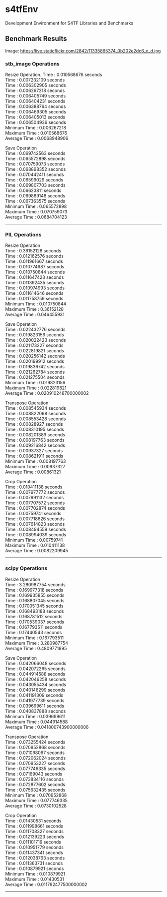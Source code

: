 # s4tfEnv

Development Environment for S4TF Libraries and Benchmarks

## Benchmark Results

Image: https://live.staticflickr.com/2842/11335865374_0b202e2dc6_o_d.jpg

### stb_image Operations
Resize Operation. 
Time : 0.010568676 seconds  
Time : 0.007232109 seconds  
Time : 0.006302905 seconds  
Time : 0.006267218 seconds  
Time : 0.006405749 seconds  
Time : 0.006404231 seconds  
Time : 0.006388764 seconds  
Time : 0.006469305 seconds  
Time : 0.006405013 seconds  
Time : 0.006504936 seconds  
Minimum Time : 0.006267218  
Maximum Time : 0.010568676  
Average Time : 0.0068948906  
   
Save Operation  
Time : 0.069742563 seconds  
Time : 0.065572898 seconds  
Time : 0.070759073 seconds  
Time : 0.068898352 seconds  
Time : 0.070442411 seconds  
Time : 0.06599029 seconds  
Time : 0.069807703 seconds  
Time : 0.06623811 seconds  
Time : 0.069889148 seconds  
Time : 0.067363575 seconds  
Minimum Time : 0.065572898  
Maximum Time : 0.070759073  
Average Time : 0.0684704123  
  
 ---------------------------   
   
### PIL Operations  
Resize Operation  
Time : 0.36152128 seconds  
Time : 0.012162576 seconds  
Time : 0.011961667 seconds  
Time : 0.010774687 seconds  
Time : 0.010750844 seconds  
Time : 0.011647423 seconds  
Time : 0.011392435 seconds  
Time : 0.010974993 seconds  
Time : 0.011614646 seconds  
Time : 0.011758759 seconds  
Minimum Time : 0.010750844  
Maximum Time : 0.36152128  
Average Time : 0.046455931  
   
Save Operation  
Time : 0.022432776 seconds  
Time : 0.019823156 seconds  
Time : 0.020022423 seconds  
Time : 0.021173227 seconds  
Time : 0.022819821 seconds  
Time : 0.020256142 seconds  
Time : 0.020199912 seconds  
Time : 0.019836742 seconds  
Time : 0.021262784 seconds  
Time : 0.021275504 seconds  
Minimum Time : 0.019823156  
Maximum Time : 0.022819821  
Average Time : 0.020910248700000002  
   
Transpose Operation  
Time : 0.008545934 seconds  
Time : 0.008822098 seconds  
Time : 0.008553428 seconds  
Time : 0.00828927 seconds  
Time : 0.008310195 seconds  
Time : 0.008201389 seconds  
Time : 0.008197763 seconds  
Time : 0.009216842 seconds  
Time : 0.00937327 seconds  
Time : 0.008621911 seconds  
Minimum Time : 0.008197763  
Maximum Time : 0.00937327  
Average Time : 0.00861321  
   
Crop Operation  
Time : 0.010411138 seconds  
Time : 0.007977772 seconds  
Time : 0.007991132 seconds  
Time : 0.007707572 seconds  
Time : 0.007702874 seconds  
Time : 0.00759741 seconds  
Time : 0.007718626 seconds  
Time : 0.007614823 seconds  
Time : 0.008494559 seconds  
Time : 0.008994039 seconds  
Minimum Time : 0.00759741  
Maximum Time : 0.010411138  
Average Time : 0.0082209945  
  
 ---------------------------   
   
### scipy Operations  
Resize Operation  
Time : 3.280987754 seconds  
Time : 0.169977318 seconds  
Time : 0.169935855 seconds  
Time : 0.168807045 seconds  
Time : 0.170051345 seconds  
Time : 0.168493188 seconds  
Time : 0.168781512 seconds  
Time : 0.170539037 seconds  
Time : 0.167793511 seconds  
Time : 0.17440543 seconds  
Minimum Time : 0.167793511  
Maximum Time : 3.280987754  
Average Time : 0.4809771995  
   
Save Operation  
Time : 0.042066048 seconds  
Time : 0.042072265 seconds  
Time : 0.044914588 seconds  
Time : 0.042046258 seconds  
Time : 0.043055434 seconds  
Time : 0.040146299 seconds  
Time : 0.041191309 seconds  
Time : 0.041977739 seconds  
Time : 0.039699611 seconds  
Time : 0.040837888 seconds  
Minimum Time : 0.039699611  
Maximum Time : 0.044914588  
Average Time : 0.041800743900000006  
   
Transpose Operation  
Time : 0.073255424 seconds  
Time : 0.070952868 seconds  
Time : 0.071098067 seconds  
Time : 0.072062024 seconds  
Time : 0.070953227 seconds  
Time : 0.077746335 seconds  
Time : 0.07169043 seconds  
Time : 0.073834116 seconds  
Time : 0.072877602 seconds  
Time : 0.075632435 seconds  
Minimum Time : 0.070952868  
Maximum Time : 0.077746335  
Average Time : 0.0730102528  
   
Crop Operation  
Time : 0.01430531 seconds  
Time : 0.011998661 seconds  
Time : 0.011708327 seconds  
Time : 0.012139223 seconds  
Time : 0.011101719 seconds  
Time : 0.010951779 seconds  
Time : 0.011437341 seconds  
Time : 0.012038763 seconds  
Time : 0.011363731 seconds  
Time : 0.010879921 seconds  
Minimum Time : 0.010879921  
Maximum Time : 0.01430531  
Average Time : 0.011792477500000002  
  
 ---------------------------   
